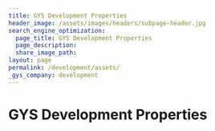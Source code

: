 ```yaml
---
title: GYS Development Properties
header_image: /assets/images/headers/subpage-header.jpg
search_engine_optimization:
  page_title: GYS Development Properties
  page_description:
  share_image_path:
layout: page
permalink: /development/assets/
_gys_company: development
---
```


# GYS Development Properties
